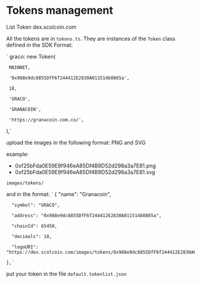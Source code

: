 # Tokens management
List Token dex.scolcoin.com

All the tokens are in `tokens.ts`. They are instances of the `Token` class defined in the SDK
Format:

`
graco: new Token(

     MAINNET,
     
     '0x988e9dc8855DfF6f244412E2830A011514b0865a',
     
     18,
     
     'GRACO',
     
     'GRANACOIN',
     
     'https://granacoin.com.co/',
     
   ),`



upload the images in the following format: PNG and SVG

example:
- 0xf25bFda0E59E9f946eA85Df4B9D52d298a3a7E81.png
- 0xf25bFda0E59E9f946eA85Df4B9D52d298a3a7E81.svg

`images/tokens/`

and in the format:
   `
   {
      "name": "Granacoin",
      
      "symbol": "GRACO",
      
      "address": "0x988e9dc8855DfF6f244412E2830A011514b0865a",
      
      "chainId": 65450,
      
      "decimals": 18,
      
      "logoURI": "https://dex.scolcoin.com/images/tokens/0x988e9dc8855DfF6f244412E2830A011514b0865a.png"
      
    },`
    
put your token in the file
`default.tokenlist.json`

